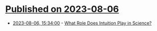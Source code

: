 # [Published on 2023-08-06](index.md)

* [2023-08-06, 15:34:00](https://science.slashdot.org/story/23/08/05/222205/what-role-does-intuition-play-in-science?utm_source=rss1.0mainlinkanon&utm_medium=feed) - [What Role Does Intuition Play in Science?](https://science.slashdot.org/story/23/08/05/222205/what-role-does-intuition-play-in-science?utm_source=rss1.0mainlinkanon&utm_medium=feed)
